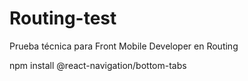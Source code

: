 # Routing-test
Prueba técnica para Front Mobile Developer en Routing






npm install @react-navigation/bottom-tabs